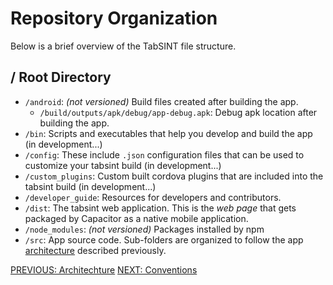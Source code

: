 # Repository Organization

Below is a brief overview of the TabSINT file structure.

## / Root Directory 

- `/android`: *(not versioned)* Build files created after building the app.
  - `/build/outputs/apk/debug/app-debug.apk`: Debug apk location after building the app.
- `/bin`: Scripts and executables that help you develop and build the app (in development...)
- `/config`: These include `.json` configuration files that can be used to customize your tabsint build (in development...)
- `/custom_plugins`: Custom built cordova plugins that are included into the tabsint build (in development...)
- `/developer_guide`: Resources for developers and contributors.
- `/dist`: The tabsint web application. This is the *web page* that gets packaged by Capacitor as a native mobile application.
- `/node_modules`: *(not versioned)* Packages installed by npm
- `/src`: App source code. Sub-folders are organized to follow the app [architecture](architecture.md) described previously.


[PREVIOUS: Architechture](architecture.md)
[NEXT: Conventions](conventions.md)